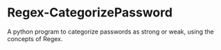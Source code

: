# Regex-CategorizePassword
A python program to categorize passwords as strong or weak, using the concepts of Regex.

